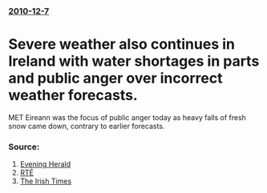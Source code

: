 ### [2010-12-7](/news/2010/12/7/index.md)

# Severe weather also continues in Ireland with water shortages in parts and public anger over incorrect weather forecasts. 

MET Eireann was the focus of public anger today as heavy falls of fresh snow came down, contrary to earlier forecasts.


### Source:

1. [Evening Herald](http://www.herald.ie/national-news/city-news/public-anger-at-met-eireann-as-fresh-snow-falls-cause-more-chaos-2450856.html)
2. [RTÉ](http://www.rte.ie/news/2010/1207/weather.html)
3. [The Irish Times](http://www.irishtimes.com/newspaper/breaking/2010/1207/breaking4.html)
